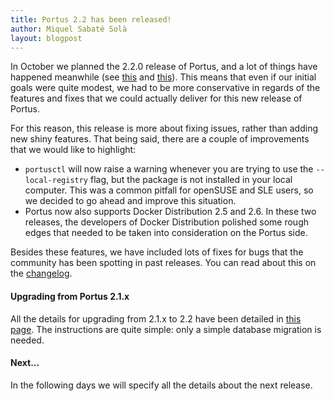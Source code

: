 ```yaml
---
title: Portus 2.2 has been released!
author: Miquel Sabaté Solà
layout: blogpost
---
```


In October we planned the 2.2.0 release of Portus, and a lot of things have
happened meanwhile (see [this](https://www.suse.com/communities/blog/introducing-suse-containers-service-platform/) and [this](http://thenewstack.io/micro-os-suses-answer-container-os/)).
This means that even if our initial goals were quite modest, we had to be more
conservative in regards of the features and fixes that we could actually deliver
for this new release of Portus.

For this reason, this release is more about fixing issues, rather than adding
new shiny features. That being said, there are a couple of improvements that we
would like to highlight:

- `portusctl` will now raise a warning whenever you are trying to use the
  `--local-registry` flag, but the package is not installed in your local
  computer. This was a common pitfall for openSUSE and SLE users, so we decided
  to go ahead and improve this situation.
- Portus now also supports Docker Distribution 2.5 and 2.6. In these two
  releases, the developers of Docker Distribution polished some rough edges that
  needed to be taken into consideration on the Portus side.

Besides these features, we have included lots of fixes for bugs that the
community has been spotting in past releases. You can read about this on the
[changelog](https://github.com/SUSE/Portus/releases/tag/2.2.0).

#### Upgrading from Portus 2.1.x

All the details for upgrading from 2.1.x to 2.2 have been detailed in
[this page](/docs/upgrading-portus.html#upgrading-from-21-to-22). The
instructions are quite simple: only a simple database migration is needed.

#### Next...

In the following days we will specify all the details about the next
release.
